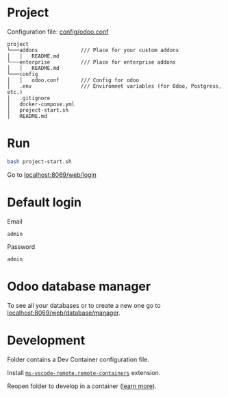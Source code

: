 # Project 

Configuration file: [config/odoo.conf](config/odoo.conf)

```
project
└───addons              /// Place for your custom addons
│   │   README.md
└───enterprise          /// Place for enterprise addons
│   │   README.md
└───config
│   │   odoo.conf       /// Config for odoo
│   .env                /// Enviromnet variables (for Odoo, Postgress, etc.)
│   .gitignore
│   docker-compose.yml
│   project-start.sh
│   README.md
```


# Run

```bash
bash project-start.sh
```

Go to [localhost:8069/web/login](http://localhost:8069/web/login)


# Default login

Email
```
admin
```

Password
```
admin
```

# Odoo database manager

To see all your databases or to create a new one go to [localhost:8069/web/database/manager](http://localhost:8069/web/database/manager).


# Development

Folder contains a Dev Container configuration file. 

Install [```ms-vscode-remote.remote-containers```](https://marketplace.visualstudio.com/items?itemName=ms-vscode-remote.remote-containers) extension.

Reopen folder to develop in a container ([learn more](https://aka.ms/vscode-remote/docker)).


